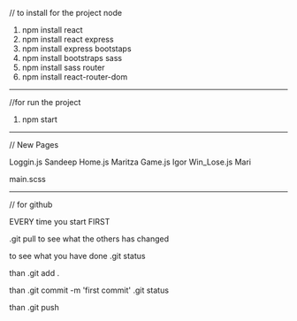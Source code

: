 // to install for the project
node
1. npm install 
react
2. npm install react
express
3. npm install express
bootstaps
4. npm install bootstraps
sass  <!-- for customize bootstraps color -->
5. npm install sass
router <!-- for routing to the pages -->
6. npm install react-router-dom 
___________________________________________________________

//for run the project 
1. npm start
___________________________________________________________

// New Pages

Loggin.js       Sandeep
Home.js         Maritza
Game.js         Igor
Win_Lose.js     Mari

main.scss

____________________________________________________________

// for github

EVERY time you start FIRST 

.git pull 
to see what the others has changed

to see what you have done
.git status

than
.git add .

than
.git commit -m 'first commit'
.git status    <!-- again to see that it is ready to push  -->

than
.git push 
